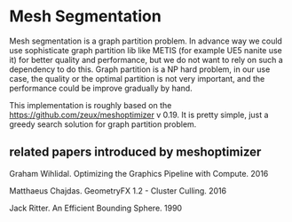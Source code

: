 # Mesh Segmentation

Mesh segmentation is a graph partition problem. In advance way we could use sophisticate graph partition lib like METIS (for example UE5 nanite use it) for better quality and performance, but we do not want to rely on such a dependency to do this. Graph partition is a NP hard problem, in our use case, the quality or the optimal partition is not very important, and the performance could be improve gradually by hand.

This implementation is roughly based on the <https://github.com/zeux/meshoptimizer> v 0.19.  It is pretty simple, just a greedy search solution for graph partition problem.

## related papers introduced by meshoptimizer

Graham Wihlidal. Optimizing the Graphics Pipeline with Compute. 2016

Matthaeus Chajdas. GeometryFX 1.2 - Cluster Culling. 2016

Jack Ritter. An Efficient Bounding Sphere. 1990
